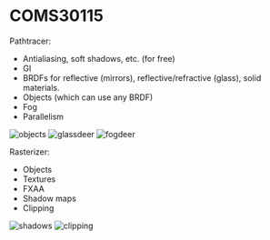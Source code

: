 # COMS30115

Pathtracer:

- Antialiasing, soft shadows, etc. (for free)
- GI
- BRDFs for reflective (mirrors), reflective/refractive (glass), solid materials.
- Objects (which can use any BRDF)
- Fog
- Parallelism

![objects](https://user-images.githubusercontent.com/6099321/67159206-9fba8f80-f339-11e9-9541-dd41a7699b0f.jpg)
![glassdeer](https://user-images.githubusercontent.com/6099321/67159199-96312780-f339-11e9-9b57-828d7a7e1ceb.jpg)
![fogdeer](https://user-images.githubusercontent.com/6099321/67159200-96c9be00-f339-11e9-8a17-f762259ab844.jpg)

Rasterizer:

- Objects
- Textures
- FXAA
- Shadow maps
- Clipping

![shadows](https://user-images.githubusercontent.com/6099321/67159203-98938180-f339-11e9-856e-448e4e8265a2.png)
![clipping](https://user-images.githubusercontent.com/6099321/67159201-97faeb00-f339-11e9-9bd1-6cf1495e6246.png)
